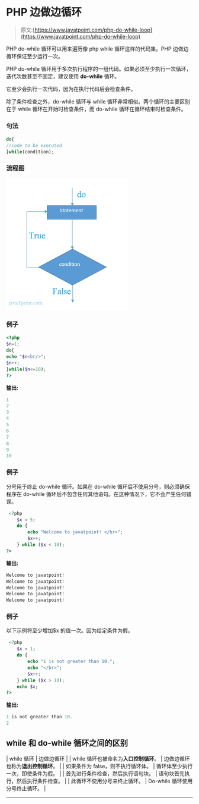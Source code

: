 # PHP 边做边循环

> 原文:[https://www.javatpoint.com/php-do-while-loop](https://www.javatpoint.com/php-do-while-loop)

PHP do-while 循环可以用来遍历像 php while 循环这样的代码集。PHP 边做边循环保证至少运行一次。

PHP do-while 循环用于多次执行程序的一组代码。如果必须至少执行一次循环，迭代次数甚至不固定，建议使用 **do-while** 循环。

它至少会执行一次代码，因为在执行代码后会检查条件。

除了条件检查之外，do-while 循环与 while 循环非常相似。两个循环的主要区别在于 while 循环在开始时检查条件，而 do-while 循环在循环结束时检查条件。

### 句法

```php
do{
//code to be executed
}while(condition);

```

### 流程图

![flowchart of php do while loop](img/f5395299db87075affbe2b80b67a89d9.png)

### 例子

```php
<?php  
$n=1;  
do{  
echo "$n<br/>";  
$n++;  
}while($n<=10);  
?>  

```

**输出:**

```php
1
2
3
4
5
6
7
8
9
10

```

### 例子

分号用于终止 do-while 循环。如果在 do-while 循环后不使用分号，则必须确保程序在 do-while 循环后不包含任何其他语句。在这种情况下，它不会产生任何错误。

```php
 <?php
	$x = 5;
	do {
		echo "Welcome to javatpoint! </br>";
		$x++;
	} while ($x < 10);
?>

```

**输出:**

```php
Welcome to javatpoint!
Welcome to javatpoint!
Welcome to javatpoint!
Welcome to javatpoint!
Welcome to javatpoint!

```

### 例子

以下示例将至少增加$x 的值一次。因为给定条件为假。

```php
 <?php
	$x = 1;
	do {
		echo "1 is not greater than 10.";
		echo "</br>";
		$x++;
	} while ($x > 10);
	echo $x;
?>

```

**输出:**

```php
1 is not greater than 10.
2

```

## while 和 do-while 循环之间的区别

| while 循环 | 边做边循环 |
| while 循环也被命名为**入口控制循环**。 | 边做边循环也称为**退出控制循环**。 |
| 如果条件为 false，则不执行循环体。 | 循环体至少执行一次，即使条件为假。 |
| 首先进行条件检查，然后执行语句块。 | 语句块首先执行，然后执行条件检查。 |
| 此循环不使用分号来终止循环。 | Do-while 循环使用分号终止循环。 |

* * *